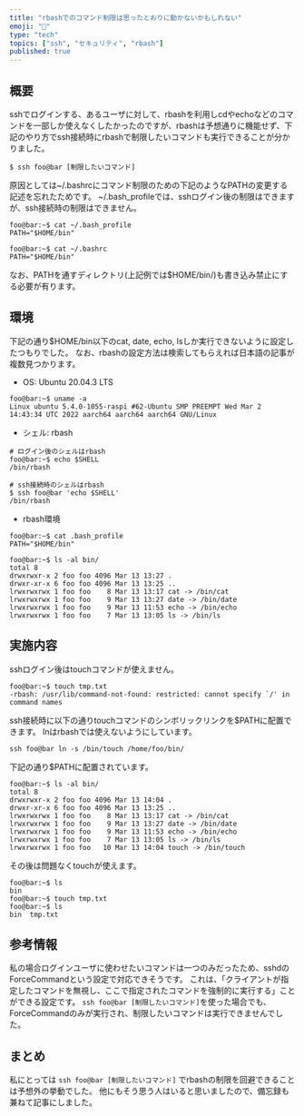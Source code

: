 ```yaml
---
title: "rbashでのコマンド制限は思ったとおりに動かないかもしれない"
emoji: "📝"
type: "tech"
topics: ["ssh", "セキュリティ", "rbash"]
published: true
---
```


## 概要
sshでログインする、あるユーザに対して、rbashを利用しcdやechoなどのコマンドを一部しか使えなくしたかったのですが、rbashは予想通りに機能せず、下記のやり方でssh接続時にrbashで制限したいコマンドも実行できることが分かりました。
```
$ ssh foo@bar [制限したいコマンド]
```

原因としては~/.bashrcにコマンド制限のための下記のようなPATHの変更する記述を忘れたためです。
~/.bash_profileでは、sshログイン後の制限はできますが、ssh接続時の制限はできません。
```
foo@bar:~$ cat ~/.bash_profile
PATH="$HOME/bin"

foo@bar:~$ cat ~/.bashrc
PATH="$HOME/bin"
```

なお、PATHを通すディレクトリ(上記例では$HOME/bin/)も書き込み禁止にする必要が有ります。

## 環境
下記の通り$HOME/bin以下のcat, date, echo, lsしか実行できないように設定したつもりでした。
なお、rbashの設定方法は検索してもらえれば日本語の記事が複数見つかります。

- OS: Ubuntu 20.04.3 LTS
```
foo@bar:~$ uname -a
Linux ubuntu 5.4.0-1055-raspi #62-Ubuntu SMP PREEMPT Wed Mar 2 14:43:34 UTC 2022 aarch64 aarch64 aarch64 GNU/Linux
```
- シェル: rbash
```
# ログイン後のシェルはrbash
foo@bar:~$ echo $SHELL
/bin/rbash

# ssh接続時のシェルはrbash
$ ssh foo@bar 'echo $SHELL'
/bin/rbash
```

- rbash環境
```
foo@bar:~$ cat .bash_profile
PATH="$HOME/bin"
```
```
foo@bar:~$ ls -al bin/
total 8
drwxrwxr-x 2 foo foo 4096 Mar 13 13:27 .
drwxr-xr-x 6 foo foo 4096 Mar 13 13:25 ..
lrwxrwxrwx 1 foo foo    8 Mar 13 13:17 cat -> /bin/cat
lrwxrwxrwx 1 foo foo    9 Mar 13 13:27 date -> /bin/date
lrwxrwxrwx 1 foo foo    9 Mar 13 11:53 echo -> /bin/echo
lrwxrwxrwx 1 foo foo    7 Mar 13 13:05 ls -> /bin/ls
```

## 実施内容
sshログイン後はtouchコマンドが使えません。
```
foo@bar:~$ touch tmp.txt
-rbash: /usr/lib/command-not-found: restricted: cannot specify `/' in command names
```

ssh接続時に以下の通りtouchコマンドのシンボリックリンクを$PATHに配置できます。
lnはrbashでは使えないようにしています。
```
ssh foo@bar ln -s /bin/touch /home/foo/bin/
```

下記の通り$PATHに配置されています。
```
foo@bar:~$ ls -al bin/
total 8
drwxrwxr-x 2 foo foo 4096 Mar 13 14:04 .
drwxr-xr-x 6 foo foo 4096 Mar 13 13:25 ..
lrwxrwxrwx 1 foo foo    8 Mar 13 13:17 cat -> /bin/cat
lrwxrwxrwx 1 foo foo    9 Mar 13 13:27 date -> /bin/date
lrwxrwxrwx 1 foo foo    9 Mar 13 11:53 echo -> /bin/echo
lrwxrwxrwx 1 foo foo    7 Mar 13 13:05 ls -> /bin/ls
lrwxrwxrwx 1 foo foo   10 Mar 13 14:04 touch -> /bin/touch
```

その後は問題なくtouchが使えます。
```
foo@bar:~$ ls
bin
foo@bar:~$ touch tmp.txt
foo@bar:~$ ls
bin  tmp.txt
```

## 参考情報
私の場合ログインユーザに使わせたいコマンドは一つのみだったため、sshdのForceCommandという設定で対応できそうです。
これは、「クライアントが指定したコマンドを無視し、ここで指定されたコマンドを強制的に実行する」ことができる設定です。
```ssh foo@bar [制限したいコマンド]```を使った場合でも、ForceCommandのみが実行され、制限したいコマンドは実行できませんでした。

## まとめ
私にとっては ```ssh foo@bar [制限したいコマンド]``` でrbashの制限を回避できることは予想外の挙動でした。
他にもそう思う人はいると思いましたので、備忘録も兼ねて記事にしました。